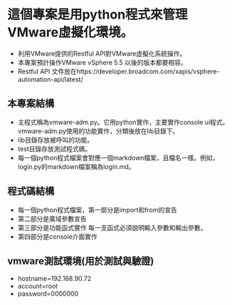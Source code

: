 # 這個專案是用python程式來管理VMware虛擬化環境。

- 利用VMware提供的Restful API對VMware虛擬化系統操作。
- 本專案預計操作VMware vSphere 5.5 以後的版本都要相容。
- Restful API 文件放在https://developer.broadcom.com/xapis/vsphere-automation-api/latest/

## 本專案結構

- 主程式稱為vmware-adm.py。它用python實作，主要實作console ui程式。vmware-adm.py使用的功能實作，分類後放在lib目錄下。
- lib目錄存放被呼叫的功能。
- test目錄存放測試程式碼。
- 每一個python程式檔案會對應一個markdown檔案，且檔名一樣。例如，login.py的markdown檔案稱為login.md。

## 程式碼結構

- 每一個python程式檔案，第一部分是import和from的宣告
- 第二部分是廣域參數宣告
- 第三部分是功能函式實作
  每一支函式必須說明輸入參數和輸出參數。
- 第四部分是console介面實作

## vmware測試環境(用於測試與驗證)

- hostname=192.168.90.72
- account=root
- password=0000000 
